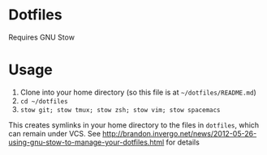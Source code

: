 Dotfiles
===========================

Requires GNU Stow

# Usage
1. Clone into your home directory (so this file is at `~/dotfiles/README.md`)
2. `cd ~/dotfiles`
3. `stow git; stow tmux; stow zsh; stow vim; stow spacemacs`

This creates symlinks in your home directory to the files in `dotfiles`,
which can remain under VCS. See http://brandon.invergo.net/news/2012-05-26-using-gnu-stow-to-manage-your-dotfiles.html for details
